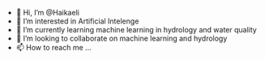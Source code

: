 - 👋 Hi, I’m @Haikaeli
- 👀 I’m interested in Artificial Intelenge
- 🌱 I’m currently learning machine learning in hydrology and water quality
- 💞️ I’m looking to collaborate on machine learning and hydrology
- 📫 How to reach me ...

<!---
Haikaeli/Haikaeli is a ✨ special ✨ repository because its `README.md` (this file) appears on your GitHub profile.
You can click the Preview link to take a look at your changes.
--->
